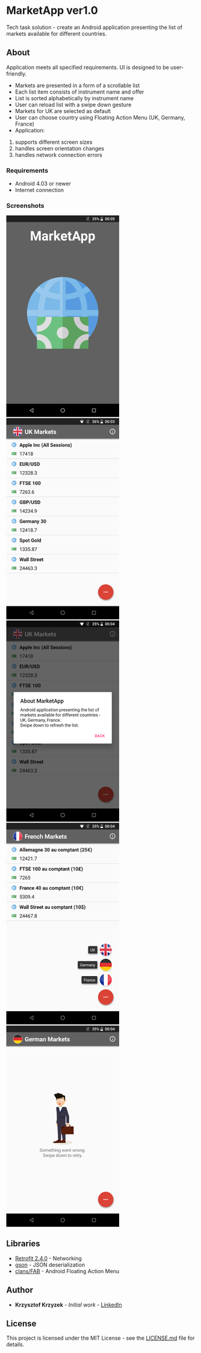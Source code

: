 
# MarketApp  ver1.0

Tech task solution  - create an Android application presenting the list of markets available for different countries.

## About
Application meets all specified requirements.
UI is designed to be user-friendly.
 * Markets are presented in a form of a scrollable list
 * Each list item consists of instrument name and offer
 * List is sorted alphabetically by instrument name
 * User can reload list with a swipe down gesture 
 * Markets for UK are selected as default
 * User can choose country using Floating Action Menu (UK, Germany, France)
 * Application:
 1. supports different screen sizes
 2. handles screen orientation changes
 3. handles network connection errors


### Requirements

* Android 4.03 or newer
* Internet connection

### Screenshots
<img src="https://github.com/kkrzyzek/MarketApp/blob/master/appScreenshots/splashScreen.png?raw=true" width="300"/>
<img src="https://github.com/kkrzyzek/MarketApp/blob/master/appScreenshots/mainView.png?raw=true" width="300"/>
<img src="https://raw.githubusercontent.com/kkrzyzek/MarketApp/master/appScreenshots/dialog.png" width="300"/>
<img src="https://github.com/kkrzyzek/MarketApp/blob/master/appScreenshots/floatingActionMenu.png?raw=true" width="300"/>
<img src="https://github.com/kkrzyzek/MarketApp/blob/master/appScreenshots/sthWentWrong.png?raw=true" width="300"/>

## Libraries

* [Retrofit 2.4.0](http://square.github.io/retrofit/) - Networking
* [gson](https://github.com/google/gson) - JSON deserialization
* [clans/FAB](https://github.com/Clans/FloatingActionButton) - Android Floating Action Menu

## Author

* **Krzysztof Krzyzek** - *Initial work* - [LinkedIn](https://www.linkedin.com/in/kkrzyzek/)


## License

This project is licensed under the MIT License - see the [LICENSE.md](LICENSE.md) file for details.
